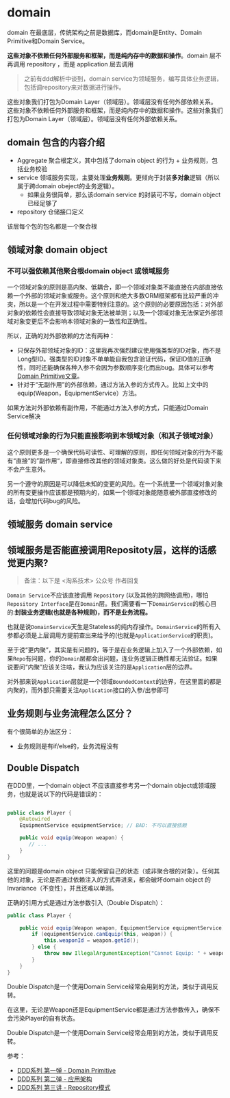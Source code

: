 # domain
domain 在最底层，传统架构之前是数据库，而domain是Entity、Domain Primitive和Domain Service。

**这些对象不依赖任何外部服务和框架，而是纯内存中的数据和操作**。domain 层不再调用 repository ，而是 application 层去调用

> 之前有ddd解析中谈到，domain service为领域服务，编写具体业务逻辑，包括调repository来对数据进行操作。

这些对象我们打包为Domain Layer（领域层）。领域层没有任何外部依赖关系。 这些对象不依赖任何外部服务和框架，而是纯内存中的数据和操作。这些对象我们打包为Domain Layer（领域层）。领域层没有任何外部依赖关系。
## domain 包含的内容介绍

- Aggregate 聚合根定义，其中包括了domain object 的行为 + 业务规则，包括业务校验
- service 领域服务实现，主要处理**业务规则**。更倾向于封装**多对象**逻辑（所以属于跨domain obeject的业务逻辑）。
  - 如果业务很简单，那么该domain service 的封装可不写，domain object 已经足够了
- repository  仓储接口定义
 <!-- VO 值对象定义 -->

 该层每个包的包名都是一个聚合根
## 领域对象  domain object 

### 不可以强依赖其他聚合根domain object 或领域服务

一个领域对象的原则是高内聚、低耦合，即一个领域对象类不能直接在内部直接依赖一个外部的领域对象或服务。这个原则和绝大多数ORM框架都有比较严重的冲突，所以是一个在开发过程中需要特别注意的。这个原则的必要原因包括：对外部对象的依赖性会直接导致领域对象无法被单测；以及一个领域对象无法保证外部领域对象变更后不会影响本领域对象的一致性和正确性。


所以，正确的对外部依赖的方法有两种：

- 只保存外部领域对象的ID：这里我再次强烈建议使用强类型的ID对象，而不是Long型ID。强类型的ID对象不单单能自我包含验证代码，保证ID值的正确性，同时还能确保各种入参不会因为参数顺序变化而出bug。具体可以参考 [Domain Primitive文章](https://mp.weixin.qq.com/s/tTnj4XHy-Q0S_25VO9F7gQ)。
- 针对于“无副作用”的外部依赖，通过方法入参的方式传入。比如上文中的equip(Weapon，EquipmentService）方法。

如果方法对外部依赖有副作用，不能通过方法入参的方式，只能通过Domain Service解决

### 任何领域对象的行为只能直接影响到本领域对象（和其子领域对象）

这个原则更多是一个确保代码可读性、可理解的原则，即任何领域对象的行为不能有“直接”的”副作用“，即直接修改其他的领域对象类。这么做的好处是代码读下来不会产生意外。

另一个遵守的原因是可以降低未知的变更的风险。在一个系统里一个领域对象对象的所有变更操作应该都是预期内的，如果一个领域对象能随意被外部直接修改的话，会增加代码bug的风险。


## 领域服务 domain service

## 领域服务是否能直接调用Repositoty层，这样的话感觉更内聚?
> 备注：以下是 <淘系技术> 公众号 作者回复

`Domain Service`不应该直接调用 `Repository` (以及其他的跨网络调用)，哪怕`Repository Interface`是在`Domain`层。我们需要看一下`DomainService`的核心目的:**封装业务逻辑(也就是各种规则)，而不是业务流程。**

也就是说`DomainService`天生是Stateless的纯内存操作。`DomainService`的所有入参都必须是上层调用方提前查出来给予的(也就是`ApplicationService`的职责)。

至于说“更内聚”，其实是有问题的，等于是在业务逻辑上加入了一个外部依赖，如果`Repo`有问题，你的`Domain`层都会出问题，连业务逻辑正确性都无法验证。如果说要问“内聚”应该关注啥，我认为应该关注的是`Application`层的边界。

对外部来说`Application`层就是一个领域`BoundedContext`的边界，在这里面的都是内聚的，而外部只需要关注`Application`接口的入参/出参即可
## 业务规则与业务流程怎么区分？

有个很简单的办法区分： 
- 业务规则是有if/else的，业务流程没有
  
## Double Dispatch

在DDD里，一个domain object 不应该直接参考另一个domain object或领域服务，也就是说以下的代码是错误的：
```java

public class Player {
    @Autowired
    EquipmentService equipmentService; // BAD: 不可以直接依赖

    public void equip(Weapon weapon) {
       // ...
    }
}
```
这里的问题是domain object 只能保留自己的状态（或非聚合根的对象）。任何其他的对象，无论是否通过依赖注入的方式弄进来，都会破坏domain object 的Invariance（不变性），并且还难以单测。



正确的引用方式是通过方法参数引入（Double Dispatch）：
```java
public class Player {

    public void equip(Weapon weapon, EquipmentService equipmentService) {
        if (equipmentService.canEquip(this, weapon)) {
            this.weaponId = weapon.getId();
        } else {
            throw new IllegalArgumentException("Cannot Equip: " + weapon);
        }
    }
}
```

Double Dispatch是一个使用Domain Service经常会用到的方法，类似于调用反转。

在这里，无论是Weapon还是EquipmentService都是通过方法参数传入，确保不会污染Player的自有状态。



Double Dispatch是一个使用Domain Service经常会用到的方法，类似于调用反转。

参考：
- [DDD系列 第一弹 - Domain Primitive](https://mp.weixin.qq.com/s/tTnj4XHy-Q0S_25VO9F7gQ)
- [DDD系列 第二弹 - 应用架构](https://mp.weixin.qq.com/s/bhfnyhlKfrPpSh9-6of9xw)
- [DDD系列 第三讲 - Repository模式](https://mp.weixin.qq.com/s/1bcymUcjCkOdvVygunShmw)

